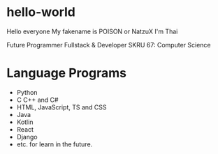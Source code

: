 # hello-world
Hello everyone
My fakename is POISON or NatzuX
I'm Thai

Future Programmer Fullstack & Developer
SKRU 67: Computer Science

# Language Programs
- Python
- C C++ and C#
- HTML, JavaScript, TS and CSS
- Java
- Kotlin
- React
- Django
- etc. for learn in the future.
